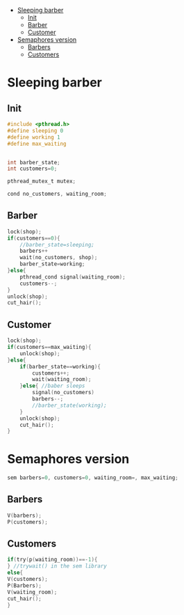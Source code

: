 - [Sleeping barber](#sleeping-barber)
  - [Init](#init)
  - [Barber](#barber)
  - [Customer](#customer)
- [Semaphores version](#semaphores-version)
  - [Barbers](#barbers)
  - [Customers](#customers)

# Sleeping barber


## Init

```c
#include <pthread.h>
#define sleeping 0
#define working 1
#define max_waiting


int barber_state;
int customers=0;

pthread_mutex_t mutex;

cond no_customers, waiting_room;
```

## Barber
```c
lock(shop);
if(customers==0){
    //barber_state=sleeping;
    barbers++
    wait(no_customers, shop);
    barber_state=working;
}else{
    pthread_cond signal(waiting_room);
    customers--;
}
unlock(shop);
cut_hair();
```
## Customer

```c
lock(shop);
if(customers==max_waiting){
    unlock(shop);
}else{
    if(barber_state==working){
        customers++;
        wait(waiting_room);
    }else{ //baber sleeps
        signal(no_customers)
        barbers--;
        //barber_state(working);
    }
    unlock(shop);   
    cut_hair();
}
```

# Semaphores version
```c
sem barbers=0, customers=0, waiting_room=, max_waiting;
```
## Barbers
```c
V(barbers);
P(customers);
```
## Customers
```c
if(try(p(waiting_room))==-1){
} //trywait() in the sem library
else{
V(customers);
P(Barbers);
V(waiting_room);
cut_hair();
}
```